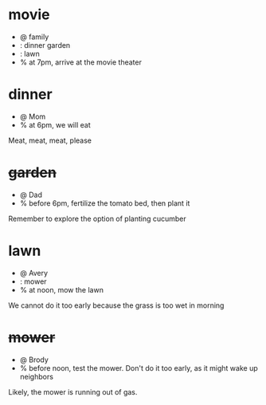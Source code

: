 # movie
- @ family
- : dinner garden 
- : lawn
- % at 7pm, arrive at the movie theater

# dinner
- @ Mom
- % at 6pm, we will eat

Meat, meat, meat, please

# ~~garden~~
- @ Dad
- % before 6pm, fertilize the tomato bed, then plant it

Remember to explore the option of planting cucumber 

# lawn
- @ Avery
- : mower
- % at noon, mow the lawn

We cannot do it too early because the grass is too wet in morning

# ~~mower~~
- @ Brody
- % before noon, test the mower. Don't do it too early, as it might wake up neighbors

Likely, the mower is running out of gas.
